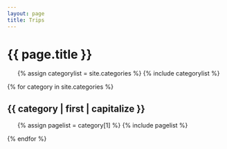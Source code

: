 ```yaml
---
layout: page
title: Trips
---
```

{{ page.title }}
================

<ul class="categories">
{% assign categorylist = site.categories %}
{% include categorylist %}
</ul>

{% for category in site.categories %}
  <h2 id="{{ category | first }}">{{ category | first | capitalize }}</h2>
  <ul class="posts">
  {% assign pagelist = category[1] %}
  {% include pagelist %}
  </ul>
{% endfor %}

